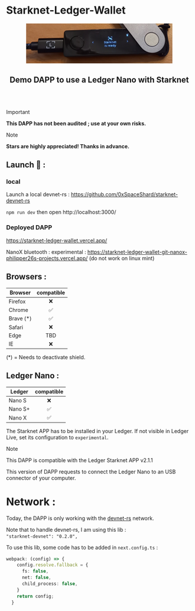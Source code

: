 # Starknet-Ledger-Wallet


<p align="center">
  <img src="./src/public/Images/LedgerTitle.png" />
</p>

<h2 style="text-align: center;"> Demo DAPP to use a Ledger Nano with Starknet</h2>
<br></br>

> [!IMPORTANT]
> **This DAPP has not been audited ; use at your own risks.**

> [!NOTE]
> **Stars are highly appreciated! Thanks in advance.**

## Launch 🚀 : 

### local
Launch a local devnet-rs : https://github.com/0xSpaceShard/starknet-devnet-rs

`npm run dev` then open http://localhost:3000/

### Deployed DAPP
https://starknet-ledger-wallet.vercel.app/

NanoX bluetooth : experimental : https://starknet-ledger-wallet-git-nanox-philipper26s-projects.vercel.app/
(do not work on linux mint)

## Browsers :

| Browser | compatible |
| --- | :---: |
| Firefox | ❌ |
| Chrome | ✅ |
| Brave (*) | ✅ |
| Safari | ❌ |
| Edge | TBD |
| IE | ❌ |

(*) = Needs to deactivate shield.

## Ledger Nano :

| Ledger | compatible |
| --- | :---: |
| Nano S | ❌ |
| Nano S+ | ✅ |
| Nano X | ✅ |

The Starknet APP has to be installed in your Ledger. If not visible in Ledger Live, set its configuration to  `experimental`.

> [!NOTE]
> This DAPP is compatible with the Ledger Starknet APP v2.1.1

This version of DAPP requests to connect the Ledger Nano to an USB connector of your computer.

# Network :

Today, the DAPP is only working with the [devnet-rs](https://github.com/0xSpaceShard/starknet-devnet-rs) network. 

Note that to handle devnet-rs, I am using this lib :  
`"starknet-devnet": "0.2.0",`

To use this lib, some code has to be added in `next.config.ts` :
```typescript
webpack: (config) => {
    config.resolve.fallback = {
      fs: false,
      net: false,
      child_process: false,
    }
    return config;
  }
```